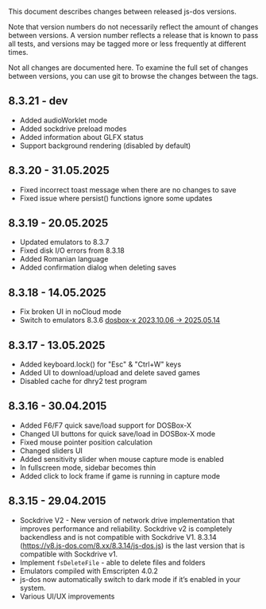 This document describes changes between released js-dos versions.

Note that version numbers do not necessarily reflect the amount of changes between versions. A version number reflects a release that is known to pass all tests, and versions may be tagged more or less frequently at different times.

Not all changes are documented here. To examine the full set of changes between versions, you can use git to browse the changes between the tags.

8.3.21 - dev
------------

* Added audioWorklet mode
* Added sockdrive preload modes
* Added information about GLFX status
* Support background rendering (disabled by default)

8.3.20 - 31.05.2025
-------------------

* Fixed incorrect toast message when there are no changes to save
* Fixed issue where persist() functions ignore some updates

8.3.19 - 20.05.2025
-------------------

* Updated emulators to 8.3.7
* Fixed disk I/O errors from 8.3.18
* Added Romanian language
* Added confirmation dialog when deleting saves

8.3.18 - 14.05.2025
-------------------

* Fix broken UI in noCloud mode
* Switch to emulators 8.3.6 [dosbox-x 2023.10.06 -> 2025.05.14](https://docs.google.com/document/d/1zx9rEu9sEJxZxZq4ij27Kg-_61yIR5FCGJyHjnXx6RE)

8.3.17 - 13.05.2025
-------------------

* Added keyboard.lock() for "Esc" & "Ctrl+W" keys
* Added UI to download/upload and delete saved games
* Disabled cache for dhry2 test program

8.3.16 - 30.04.2015
-------------------

* Added F6/F7 quick save/load support for DOSBox-X
* Changed UI buttons for quick save/load in DOSBox-X mode
* Fixed mouse pointer position calculation
* Changed sliders UI
* Added sensitivity slider when mouse capture mode is enabled
* In fullscreen mode, sidebar becomes thin
* Added click to lock frame if game is running in capture mode

8.3.15 - 29.04.2015
-------------------

* Sockdrive V2 - New version of network drive implementation that improves performance and reliability. Sockdrive v2 is completely backendless and is not compatible with Sockdrive V1. 8.3.14 (https://v8.js-dos.com/8.xx/8.3.14/js-dos.js) is the last version that is compatible with Sockdrive v1.
* Implement `fsDeleteFile` - able to delete files and folders
* Emulators compiled with Emscripten 4.0.2
* js-dos now automatically switch to dark mode if it’s enabled in your system.
* Various UI/UX improvements
